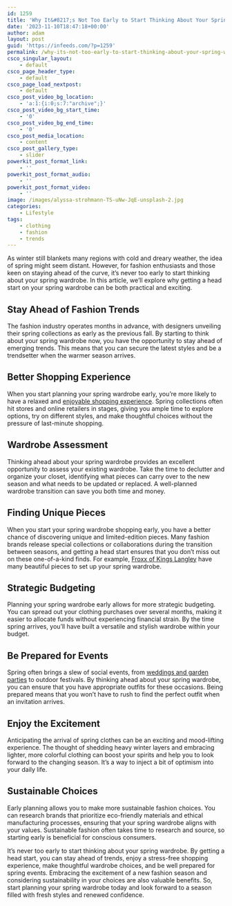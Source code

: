 ```yaml
---
id: 1259
title: 'Why It&#8217;s Not Too Early to Start Thinking About Your Spring Wardrobe'
date: '2023-11-10T18:47:18+00:00'
author: adam
layout: post
guid: 'https://infeeds.com/?p=1259'
permalink: /why-its-not-too-early-to-start-thinking-about-your-spring-wardrobe/
csco_singular_layout:
    - default
csco_page_header_type:
    - default
csco_page_load_nextpost:
    - default
csco_post_video_bg_location:
    - 'a:1:{i:0;s:7:"archive";}'
csco_post_video_bg_start_time:
    - '0'
csco_post_video_bg_end_time:
    - '0'
csco_post_media_location:
    - content
csco_post_gallery_type:
    - slider
powerkit_post_format_link:
    - ''
powerkit_post_format_audio:
    - ''
powerkit_post_format_video:
    - ''
image: /images/alyssa-strohmann-TS-uNw-JqE-unsplash-2.jpg
categories:
    - Lifestyle
tags:
    - clothing
    - fashion
    - trends
---
```


As winter still blankets many regions with cold and dreary weather, the idea of spring might seem distant. However, for fashion enthusiasts and those keen on staying ahead of the curve, it’s never too early to start thinking about your spring wardrobe. In this article, we’ll explore why getting a head start on your spring wardrobe can be both practical and exciting.

## **Stay Ahead of Fashion Trends**


The fashion industry operates months in advance, with designers unveiling their spring collections as early as the previous fall. By starting to think about your spring wardrobe now, you have the opportunity to stay ahead of emerging trends. This means that you can secure the latest styles and be a trendsetter when the warmer season arrives.

## **Better Shopping Experience**


When you start planning your spring wardrobe early, you’re more likely to have a relaxed and [enjoyable shopping experience](https://www.forbes.com/sites/forbesbusinesscouncil/2022/05/09/how-to-create-a-great-retail-customer-experience/). Spring collections often hit stores and online retailers in stages, giving you ample time to explore options, try on different styles, and make thoughtful choices without the pressure of last-minute shopping.

## **Wardrobe Assessment**


Thinking ahead about your spring wardrobe provides an excellent opportunity to assess your existing wardrobe. Take the time to declutter and organize your closet, identifying what pieces can carry over to the new season and what needs to be updated or replaced. A well-planned wardrobe transition can save you both time and money.

## **Finding Unique Pieces**


When you start your spring wardrobe shopping early, you have a better chance of discovering unique and limited-edition pieces. Many fashion brands release special collections or collaborations during the transition between seasons, and getting a head start ensures that you don’t miss out on these one-of-a-kind finds. For example, [Froxx of Kings Langley](https://froxx.co.uk/) have many beautiful pieces to set up your spring wardrobe.

## **Strategic Budgeting**


Planning your spring wardrobe early allows for more strategic budgeting. You can spread out your clothing purchases over several months, making it easier to allocate funds without experiencing financial strain. By the time spring arrives, you’ll have built a versatile and stylish wardrobe within your budget.

## **Be Prepared for Events**


Spring often brings a slew of social events, from [weddings and garden parties](https://www.brides.com/gallery/what-to-wear-to-a-spring-wedding) to outdoor festivals. By thinking ahead about your spring wardrobe, you can ensure that you have appropriate outfits for these occasions. Being prepared means that you won’t have to rush to find the perfect outfit when an invitation arrives.

## **Enjoy the Excitement**


Anticipating the arrival of spring clothes can be an exciting and mood-lifting experience. The thought of shedding heavy winter layers and embracing lighter, more colorful clothing can boost your spirits and help you to look forward to the changing season. It’s a way to inject a bit of optimism into your daily life.

## **Sustainable Choices**


Early planning allows you to make more sustainable fashion choices. You can research brands that prioritize eco-friendly materials and ethical manufacturing processes, ensuring that your spring wardrobe aligns with your values. Sustainable fashion often takes time to research and source, so starting early is beneficial for conscious consumers.

It’s never too early to start thinking about your spring wardrobe. By getting a head start, you can stay ahead of trends, enjoy a stress-free shopping experience, make thoughtful wardrobe choices, and be well prepared for spring events. Embracing the excitement of a new fashion season and considering sustainability in your choices are also valuable benefits. So, start planning your spring wardrobe today and look forward to a season filled with fresh styles and renewed confidence.
